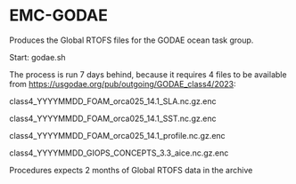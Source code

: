 # EMC-GODAE
Produces the Global RTOFS files for the GODAE ocean task group.

Start: godae.sh

The process is run 7 days behind, because it requires 4 files to be 
available from https://usgodae.org/pub/outgoing/GODAE_class4/2023:

class4_YYYYMMDD_FOAM_orca025_14.1_SLA.nc.gz.enc

class4_YYYYMMDD_FOAM_orca025_14.1_SST.nc.gz.enc 

class4_YYYYMMDD_FOAM_orca025_14.1_profile.nc.gz.enc

class4_YYYYMMDD_GIOPS_CONCEPTS_3.3_aice.nc.gz.enc 

Procedures expects 2 months of Global RTOFS data in the archive
